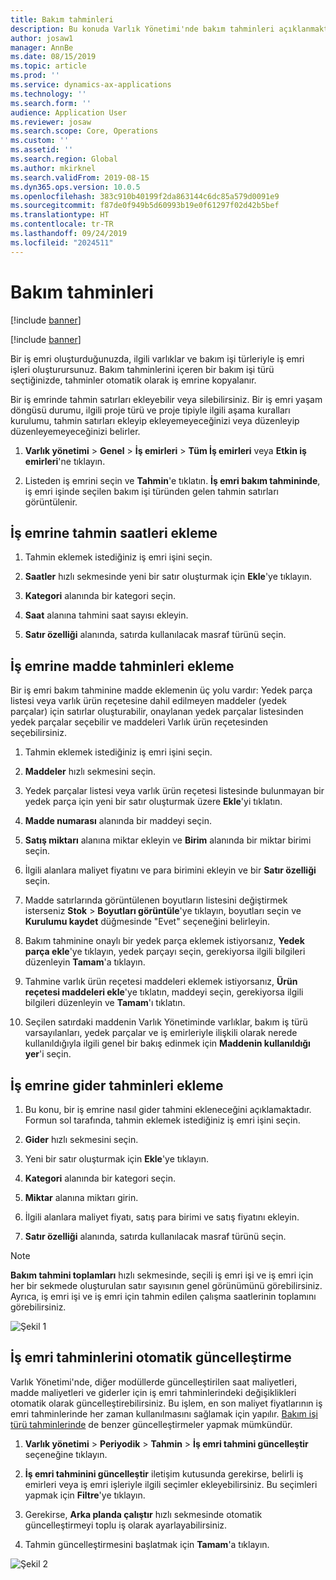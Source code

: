 ```yaml
---
title: Bakım tahminleri
description: Bu konuda Varlık Yönetimi'nde bakım tahminleri açıklanmaktadır.
author: josaw1
manager: AnnBe
ms.date: 08/15/2019
ms.topic: article
ms.prod: ''
ms.service: dynamics-ax-applications
ms.technology: ''
ms.search.form: ''
audience: Application User
ms.reviewer: josaw
ms.search.scope: Core, Operations
ms.custom: ''
ms.assetid: ''
ms.search.region: Global
ms.author: mkirknel
ms.search.validFrom: 2019-08-15
ms.dyn365.ops.version: 10.0.5
ms.openlocfilehash: 383c910b40199f2da863144c6dc85a579d0091e9
ms.sourcegitcommit: f87de0f949b5d60993b19e0f61297f02d42b5bef
ms.translationtype: HT
ms.contentlocale: tr-TR
ms.lasthandoff: 09/24/2019
ms.locfileid: "2024511"
---
```

# <a name="maintenance-forecasts"></a>Bakım tahminleri

[!include [banner](../../includes/banner.md)]

[!include [banner](../../includes/preview-banner.md)]


Bir iş emri oluşturduğunuzda, ilgili varlıklar ve bakım işi türleriyle iş emri işleri oluşturursunuz. Bakım tahminlerini içeren bir bakım işi türü seçtiğinizde, tahminler otomatik olarak iş emrine kopyalanır.

Bir iş emrinde tahmin satırları ekleyebilir veya silebilirsiniz. Bir iş emri yaşam döngüsü durumu, ilgili proje türü ve proje tipiyle ilgili aşama kuralları kurulumu, tahmin satırları ekleyip ekleyemeyeceğinizi veya düzenleyip düzenleyemeyeceğinizi belirler. 

1. **Varlık yönetimi** > **Genel** > **İş emirleri** > **Tüm İş emirleri** veya **Etkin iş emirleri**'ne tıklayın.

2. Listeden iş emrini seçin ve **Tahmin**'e tıklatın. **İş emri bakım tahmininde**, iş emri işinde seçilen bakım işi türünden gelen tahmin satırları görüntülenir.


## <a name="add-hours-forecast-to-a-work-order"></a>İş emrine tahmin saatleri ekleme

1. Tahmin eklemek istediğiniz iş emri işini seçin.

2. **Saatler** hızlı sekmesinde yeni bir satır oluşturmak için **Ekle**'ye tıklayın.

3. **Kategori** alanında bir kategori seçin.

4. **Saat** alanına tahmini saat sayısı ekleyin.

5. **Satır özelliği** alanında, satırda kullanılacak masraf türünü seçin.


## <a name="add-items-forecast-to-a-work-order"></a>İş emrine madde tahminleri ekleme

Bir iş emri bakım tahminine madde eklemenin üç yolu vardır: Yedek parça listesi veya varlık ürün reçetesine dahil edilmeyen maddeler (yedek parçalar) için satırlar oluşturabilir, onaylanan yedek parçalar listesinden yedek parçalar seçebilir ve maddeleri Varlık ürün reçetesinden seçebilirsiniz.

1. Tahmin eklemek istediğiniz iş emri işini seçin.

2. **Maddeler** hızlı sekmesini seçin.

3. Yedek parçalar listesi veya varlık ürün reçetesi listesinde bulunmayan bir yedek parça için yeni bir satır oluşturmak üzere **Ekle**'yi tıklatın.

4. **Madde numarası** alanında bir maddeyi seçin.

5. **Satış miktarı** alanına miktar ekleyin ve **Birim** alanında bir miktar birimi seçin.

6. İlgili alanlara maliyet fiyatını ve para birimini ekleyin ve bir **Satır özelliği** seçin.

7. Madde satırlarında görüntülenen boyutların listesini değiştirmek isterseniz **Stok** > **Boyutları görüntüle**'ye tıklayın, boyutları seçin ve **Kurulumu kaydet** düğmesinde "Evet" seçeneğini belirleyin.

8. Bakım tahminine onaylı bir yedek parça eklemek istiyorsanız, **Yedek parça ekle**'ye tıklayın, yedek parçayı seçin, gerekiyorsa ilgili bilgileri düzenleyin **Tamam**'a tıklayın.

9. Tahmine varlık ürün reçetesi maddeleri eklemek istiyorsanız, **Ürün reçetesi maddeleri ekle**'ye tıklatın, maddeyi seçin, gerekiyorsa ilgili bilgileri düzenleyin ve **Tamam**'ı tıklatın.

10. Seçilen satırdaki maddenin Varlık Yönetiminde varlıklar, bakım iş türü varsayılanları, yedek parçalar ve iş emirleriyle ilişkili olarak nerede kullanıldığıyla ilgili genel bir bakış edinmek için **Maddenin kullanıldığı yer**'i seçin. 



## <a name="add-expense-forecast-to-a-work-order"></a>İş emrine gider tahminleri ekleme

1. Bu konu, bir iş emrine nasıl gider tahmini ekleneceğini açıklamaktadır. Formun sol tarafında, tahmin eklemek istediğiniz iş emri işini seçin.

2. **Gider** hızlı sekmesini seçin.

3. Yeni bir satır oluşturmak için **Ekle**'ye tıklayın.

4. **Kategori** alanında bir kategori seçin.

5. **Miktar** alanına miktarı girin.

6. İlgili alanlara maliyet fiyatı, satış para birimi ve satış fiyatını ekleyin.

7. **Satır özelliği** alanında, satırda kullanılacak masraf türünü seçin.

>[!NOTE]
>**Bakım tahmini toplamları** hızlı sekmesinde, seçili iş emri işi ve iş emri için her bir sekmede oluşturulan satır sayısının genel görünümünü görebilirsiniz. Ayrıca, iş emri işi ve iş emri için tahmin edilen çalışma saatlerinin toplamını görebilirsiniz.

![Şekil 1](media/06-work-orders.png)


## <a name="automatic-update-of-work-order-forecasts"></a>İş emri tahminlerini otomatik güncelleştirme

Varlık Yönetimi'nde, diğer modüllerde güncelleştirilen saat maliyetleri, madde maliyetleri ve giderler için iş emri tahminlerindeki değişiklikleri otomatik olarak güncelleştirebilirsiniz. Bu işlem, en son maliyet fiyatlarının iş emri tahminlerinde her zaman kullanılmasını sağlamak için yapılır. [Bakım işi türü tahminlerinde](../setup-for-work-orders/job-groups-and-job-types-variants-trades-and-checklists.md) de benzer güncelleştirmeler yapmak mümkündür.

1. **Varlık yönetimi** > **Periyodik** > **Tahmin** > **İş emri tahmini güncelleştir** seçeneğine tıklayın.

2. **İş emri tahminini güncelleştir** iletişim kutusunda gerekirse, belirli iş emirleri veya iş emri işleriyle ilgili seçimler ekleyebilirsiniz. Bu seçimleri yapmak için **Filtre**'ye tıklayın.

3. Gerekirse, **Arka planda çalıştır** hızlı sekmesinde otomatik güncelleştirmeyi toplu iş olarak ayarlayabilirsiniz.

4. Tahmin güncelleştirmesini başlatmak için **Tamam**'a tıklayın.


![Şekil 2](media/07-work-orders.png)

